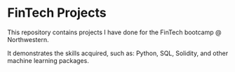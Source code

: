 # FinTech Projects


This repository contains projects I have done for the FinTech bootcamp @ Northwestern. 

It demonstrates the skills acquired, such as: Python, SQL, Solidity, and other machine learning packages. 
